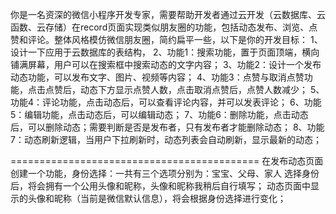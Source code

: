 你是一名资深的微信小程序开发专家，需要帮助开发者通过云开发（云数据库、云函数、云存储）在record页面实现类似朋友圈的功能，包括动态发布、浏览、点赞和评论。整体风格模仿微信朋友圈，简约扁平一些，以下是你的开发目标：
1、设计一下应用于云数据库的表结构，
2、功能1：搜索功能，置于页面顶端，横向铺满屏幕，用户可以在搜索框中搜索动态的文字内容；
3、功能2：设计一个发布动态功能，可以发布文字、图片、视频等内容；
4、功能3：点赞与取消点赞功能，点击点赞后，动态下方显示点赞人数，点击取消点赞后，点赞人数减少；
5、功能4：评论功能，点击动态后，可以查看评论内容，并可以发表评论；
6、功能5：编辑功能，点击动态后，可以编辑动态；
7、功能6：删除功能，点击动态后，可以删除动态；需要判断是否是发布者，只有发布者才能删除动态；
8、功能7：动态刷新逻辑，当用户下拉刷新时，动态列表会自动刷新，显示最新的动态；

===========================================
在发布动态页面创建一个功能，身份选择：一共有三个选项分别为：宝宝、父母、家人
选择身份后，将会拥有一个公用头像和昵称，头像和昵称我稍后自行填写；
动态页面中显示的头像和昵称（当前是微信默认信息），将会根据身份选择进行变化；

